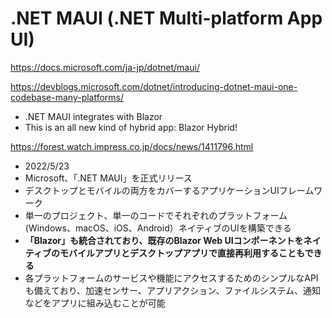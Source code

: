 # .NET MAUI (.NET Multi-platform App UI)

https://docs.microsoft.com/ja-jp/dotnet/maui/

https://devblogs.microsoft.com/dotnet/introducing-dotnet-maui-one-codebase-many-platforms/

- .NET MAUI integrates with Blazor
- This is an all new kind of hybrid app: Blazor Hybrid!

https://forest.watch.impress.co.jp/docs/news/1411796.html

- 2022/5/23
- Microsoft、「.NET MAUI」を正式リリース
- デスクトップとモバイルの両方をカバーするアプリケーションUIフレームワーク
- 単一のプロジェクト、単一のコードでそれぞれのプラットフォーム (Windows、macOS、iOS、Android）ネイティブのUIを構築できる
- **「Blazor」も統合されており、既存のBlazor Web UIコンポーネントをネイティブのモバイルアプリとデスクトップアプリで直接再利用することもできる**
- 各プラットフォームのサービスや機能にアクセスするためのシンプルなAPIも備えており、加速センサー、アプリアクション、ファイルシステム、通知などをアプリに組み込むことが可能

